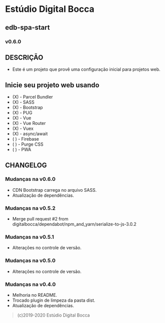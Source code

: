 # Estúdio Digital Bocca

## edb-spa-start

### v0.6.0

## DESCRIÇÃO

- Este é um projeto que provê uma configuração inicial para projetos web.

## Inicie seu projeto web usando

- (X) - Parcel Bundler
- (X) - SASS
- (X) - Bootstrap
- (X) - PUG
- (X) - Vue
- (X) - Vue Router
- (X) - Vuex
- (X) - async/await
- ( ) - Firebase
- ( ) - Purge CSS
- ( ) - PWA

## CHANGELOG

### Mudanças na v0.6.0

- CDN Bootstrap carrega no arquivo SASS.
- Atualização de dependências.

### Mudanças na v0.5.2

- Merge pull request #2 from digitalbocca/dependabot/npm_and_yarn/serialize-to-js-3.0.2

### Mudanças na v0.5.1

- Alterações no controle de versão.

### Mudanças na v0.5.0

- Alterações no controle de versão.

### Mudanças na v0.4.0

- Melhoria no README.
- Trocado plugin de limpeza da pasta dist.
- Atualização de dependências.

>(c)2019-2020 Estúdio Digital Bocca
